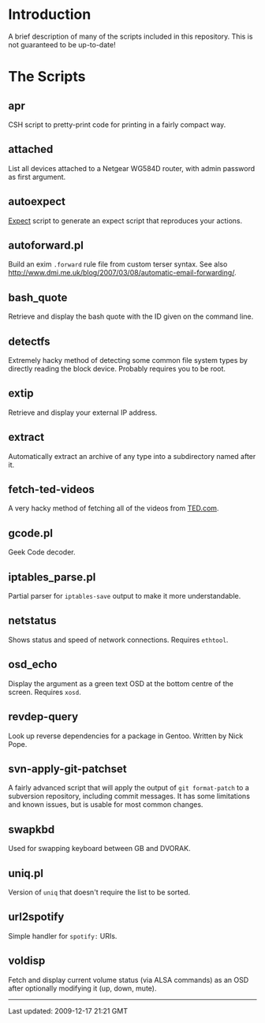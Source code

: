 Introduction
============

A brief description of many of the scripts included in this repository. This is
not guaranteed to be up-to-date!

The Scripts
===========

## apr ##

CSH script to pretty-print code for printing in a fairly compact way.

## attached ##

List all devices attached to a Netgear WG584D router, with admin password as
first argument.

## autoexpect ##

[Expect][] script to generate an expect script that reproduces your actions.

  [expect]: http://expect.nist.gov/
          "Tool for automating interactive applications"

## autoforward.pl ##

Build an exim `.forward` rule file from custom terser syntax. See also
<http://www.dmi.me.uk/blog/2007/03/08/automatic-email-forwarding/>.

## bash_quote ##

Retrieve and display the bash quote with the ID given on the command line.

## detectfs ##

Extremely hacky method of detecting some common file system types by directly
reading the block device. Probably requires you to be root.

## extip ##

Retrieve and display your external IP address.

## extract ##

Automatically extract an archive of any type into a subdirectory named after
it.

## fetch-ted-videos ##

A very hacky method of fetching all of the videos from [TED.com](http://www.ted.com/).

## gcode.pl ##

Geek Code decoder.

## iptables_parse.pl ##

Partial parser for `iptables-save` output to make it more understandable.

## netstatus ##

Shows status and speed of network connections. Requires `ethtool`.

## osd_echo ##

Display the argument as a green text OSD at the bottom centre of the screen.
Requires `xosd`.

## revdep-query ##

Look up reverse dependencies for a package in Gentoo. Written by Nick Pope.

## svn-apply-git-patchset ##

A fairly advanced script that will apply the output of `git format-patch` to a
subversion repository, including commit messages. It has some limitations and
known issues, but is usable for most common changes.

## swapkbd ##

Used for swapping keyboard between GB and DVORAK.

## uniq.pl ##

Version of `uniq` that doesn't require the list to be sorted.

## url2spotify ##

Simple handler for `spotify:` URIs.

## voldisp ##

Fetch and display current volume status (via ALSA commands) as an OSD after
optionally modifying it (up, down, mute).

----

Last updated: 2009-12-17 21:21 GMT
